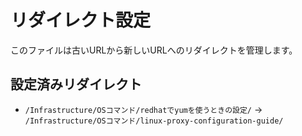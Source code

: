 # リダイレクト設定

このファイルは古いURLから新しいURLへのリダイレクトを管理します。

## 設定済みリダイレクト

- `/Infrastructure/OSコマンド/redhatでyumを使うときの設定/` → `/Infrastructure/OSコマンド/linux-proxy-configuration-guide/`
